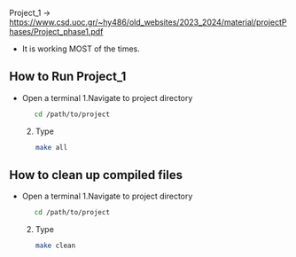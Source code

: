 Project_1 -> https://www.csd.uoc.gr/~hy486/old_websites/2023_2024/material/projectPhases/Project_phase1.pdf
- It is working MOST of the times.

## How to Run Project_1
- Open a terminal
  1.Navigate to project directory
    ```sh
       cd /path/to/project
    ```
  2. Type
     ```sh
     make all
     ```
     
## How to clean up compiled files 
- Open a terminal
  1.Navigate to project directory
    ```sh
       cd /path/to/project
    ```
  2. Type
     ```sh
     make clean
     ```
